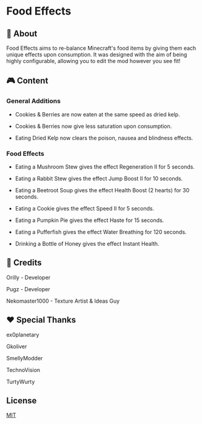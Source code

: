 # Food Effects

## 📖 About

Food Effects aims to re-balance Minecraft's food items by giving them each unique effects upon consumption. It was designed with the aim of being highly configurable, allowing you to edit the mod however you see fit!

## 🎮 Content

### General Additions

- Cookies & Berries are now eaten at the same speed as dried kelp.

- Cookies & Berries now give less saturation upon consumption.

- Eating Dried Kelp now clears the poison, nausea and blindness effects.

### Food Effects

- Eating a Mushroom Stew gives the effect Regeneration II for 5 seconds.

- Eating a Rabbit Stew gives the effect Jump Boost II for 10 seconds.

- Eating a Beetroot Soup gives the effect Health Boost (2 hearts) for 30 seconds.

- Eating a Cookie gives the effect Speed II for 5 seconds.

- Eating a Pumpkin Pie gives the effect Haste for 15 seconds.

- Eating a Pufferfish gives the effect Water Breathing for 120 seconds.

- Drinking a Bottle of Honey gives the effect Instant Health.

## 📰 Credits

Orilly - Developer

Pugz - Developer

Nekomaster1000 - Texture Artist & Ideas Guy

## ❤️ Special Thanks

ex0planetary

Gkoliver

SmellyModder

TechnoVision

TurtyWurty



## License
[MIT](https://choosealicense.com/licenses/mit/)
